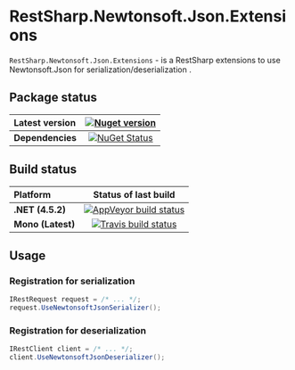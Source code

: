 RestSharp.Newtonsoft.Json.Extensions
===

`RestSharp.Newtonsoft.Json.Extensions` - is a RestSharp extensions to use Newtonsoft.Json for serialization/deserialization .

## Package status

| Latest version | [![Nuget version](http://img.shields.io/badge/nuget-v1.0.1-blue.png)](https://www.nuget.org/packages/RestSharp.Newtonsoft.Json.Extensions/) |
| :------ | :------: |
| **Dependencies** | [![NuGet Status](http://nugetstatus.com/RestSharp.Newtonsoft.Json.Extensions.png)](http://nugetstatus.com/packages/RestSharp.Newtonsoft.Json.Extensions) |

## Build status

| Platform | Status of last build |
| :------ | :------: |
| **.NET (4.5.2)** | [![AppVeyor build status](https://ci.appveyor.com/api/projects/status/tw195dxk1m917pc3?svg=true)](https://ci.appveyor.com/project/i4004/restsharp-newtonsoft-json-extensions) |
| **Mono (Latest)** | [![Travis build status](https://travis-ci.org/i4004/RestSharp.Newtonsoft.Json.Extensions.png?branch=master)](https://travis-ci.org/i4004/RestSharp.Newtonsoft.Json.Extensions) |

## Usage

### Registration for serialization

```csharp
IRestRequest request = /* ... */;
request.UseNewtonsoftJsonSerializer();
```

### Registration for deserialization

```csharp
IRestClient сlient = /* ... */;
client.UseNewtonsoftJsonDeserializer();
```

